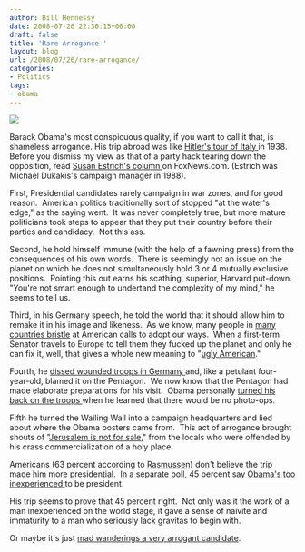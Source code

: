 ```yaml
---
author: Bill Hennessy
date: 2008-07-26 22:30:15+00:00
draft: false
title: 'Rare Arrogance '
layout: blog
url: /2008/07/26/rare-arrogance/
categories:
- Politics
tags:
- obama
---
```


[![](https://hennessysview.com/wp-content/uploads/2008/07/arrogance_122-300x257.gif)
](https://hennessysview.com/wp-content/uploads/2008/07/arrogance_122.gif)

Barack Obama's most conspicuous quality, if you want to call it that, is shameless arrogance. His trip abroad was like [Hitler's tour of Italy ](https://www.hitlerpages.com/pagina44.html)in 1938.  Before you dismiss my view as that of a party hack tearing down the opposition, read [Susan Estrich's column ](https://www.realclearpolitics.com/articles/2008/07/arrogance_wont_win_the_electio.html)on FoxNews.com. (Estrich was Michael Dukakis's campaign manager in 1988).

First, Presidential candidates rarely campaign in war zones, and for good reason.  American politics traditionally sort of stopped "at the water's edge," as the saying went.  It was never completely true, but more mature politicians took steps to appear that they put their country before their parties and candidacy.  Not this ass.

Second, he hold himself immune (with the help of a fawning press) from the consequences of his own words.  There is seemingly not an issue on the planet on which he does not simultaneously hold 3 or 4 mutually exclusive positions.  Pointing this out earns his scathing, superior, Harvard put-down.  "You're not smart enough to undertand the complexity of my mind," he seems to tell us.

Third, in his Germany speech, he told the world that it should allow him to remake it in his image and likeness.  As we know, many people in [many countries bristle](https://www.timesonline.co.uk/tol/comment/columnists/gerard_baker/article4392846.ece) at American calls to adopt our ways.  When a first-term Senator travels to Europe to tell them they fucked up the planet and only he can fix it, well, that gives a whole new meaning to "[ugly American](https://michellemalkin.com/2008/07/25/laughing-at-the-lightworker/)."

Fourth, he [dissed wounded troops in Germany ](https://hotair.com/archives/2008/07/26/new-mccain-ad-obama-didnt-visit-the-troops-in-germany-because-he-couldnt-bring-cameras/)and, like a petulant four-year-old, blamed it on the Pentagon.  We now know that the Pentagon had made elaborate preparations for his visit.  Obama personally [turned his back on the troops ](https://www.blackfive.net/main/2008/07/obama-landstuhl.html)when he learned that there would be no photo-ops.

Fifth he turned the Wailing Wall into a campaign headquarters and lied about where the Obama posters came from.  This act of arrogance brought shouts of "[Jerusalem is not for sale](https://michellemalkin.com/2008/07/23/obamas-latest-campaign-prop-jerusalems-western-wall/)," from the locals who were offended by his crass commercialization of a holy place.

Americans (63 percent according to [Rasmussen](https://rasmussenreports.com/public_content/politics/election_20082/2008_presidential_election/63_say_trip_does_not_make_obama_more_fit_to_be_president)) don't believe the trip made him more presidential.  In a separate poll, 45 percent say [Obama's too inexperienced ](https://rasmussenreports.com/scoreboards/by_the_numbers2/by_the_numbers)to be president.

His trip seems to prove that 45 percent right.  Not only was it the work of a man inexperienced on the world stage, it gave a sense of naivite and immaturity to a man who seriously lack gravitas to begin with.

Or maybe it's just [mad wanderings a very arrogant candidate](https://www.nytimes.com/2008/07/27/us/politics/26cnd-obama.html?_r=1&hp=&adxnnl=1&oref=slogin&pagewanted=print&adxnnlx=1217111447-ZnX23mSdwkGkRDV/XAmsLg).
